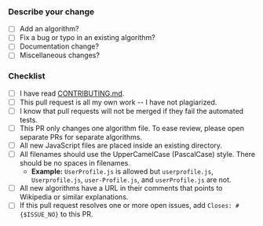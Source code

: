 ### Describe your change

- [ ] Add an algorithm?
- [ ] Fix a bug or typo in an existing algorithm?
- [ ] Documentation change?
- [ ] Miscellaneous changes? <!-- Please explain your changes below. See the following example. -->

<!-- Remove the issue number if applicable.

- Fix the `DIRECTORY.md` workflow from not committing changes.
  - Closes #{$ISSUE_NO}

-->

### Checklist

- [ ] I have read [CONTRIBUTING.md](https://github.com/TheAlgorithms/JavaScript/blob/master/CONTRIBUTING.md).
- [ ] This pull request is all my own work -- I have not plagiarized.
- [ ] I know that pull requests will not be merged if they fail the automated tests.
- [ ] This PR only changes one algorithm file. To ease review, please open separate PRs for separate algorithms.
- [ ] All new JavaScript files are placed inside an existing directory.
- [ ] All filenames should use the UpperCamelCase (PascalCase) style. There should be no spaces in filenames.
  - **Example:** `UserProfile.js` is allowed but `userprofile.js`, `Userprofile.js`, `user-Profile.js`, and `userProfile.js` are not.
- [ ] All new algorithms have a URL in their comments that points to Wikipedia or similar explanations.
- [ ] If this pull request resolves one or more open issues, add `Closes: #{$ISSUE_NO}` to this PR.
